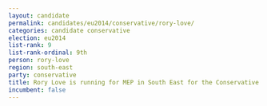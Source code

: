 ```yaml
---
layout: candidate
permalink: candidates/eu2014/conservative/rory-love/
categories: candidate conservative
election: eu2014
list-rank: 9
list-rank-ordinal: 9th
person: rory-love
region: south-east
party: conservative
title: Rory Love is running for MEP in South East for the Conservative Party
incumbent: false
---
```

